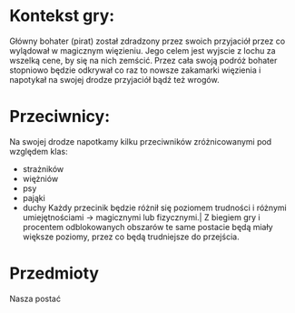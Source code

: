  # Kontekst gry:

Główny bohater (pirat) został zdradzony przez swoich przyjaciół przez co wylądował w magicznym więzieniu.
Jego celem jest wyjscie z lochu za wszelką cene, by się na nich zemścić. Przez cała swoją podróż bohater stopniowo będzie odkrywał co raz to nowsze zakamarki więzienia i napotykał na swojej drodze przyjaciół bądź też wrogów.

# Przeciwnicy:
  Na swojej drodze napotkamy kilku przeciwników zróżnicowanymi pod względem klas:
 - strażników
 - więżniów
 - psy
 - pająki
 - duchy
  Każdy przecinik będzie różnił się poziomem trudności i    różnymi umiejętnościami -> magicznymi lub fizycznymi.|
  Z biegiem gry i procentem odblokowanych obszarów te same postacie będą miały większe poziomy, przez co będą trudniejsze do przejścia.

# Przedmioty
Nasza postać 

